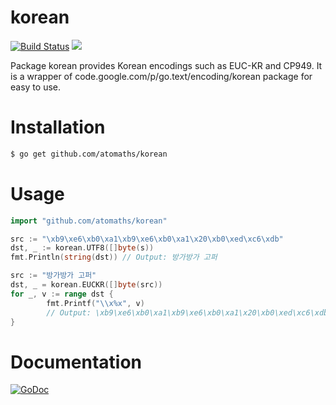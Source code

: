 korean
======
[![Build Status](https://travis-ci.org/atomaths/korean.png?branch=master)](https://travis-ci.org/atomaths/korean)
[![](https://codebot.io/badge/github.com/atomaths/korean.png)](http://codebot.io/doc/pkg/github.com/atomaths/korean)

Package korean provides Korean encodings such as EUC-KR and CP949. It is a wrapper of code.google.com/p/go.text/encoding/korean package for easy to use.

Installation
============

```bash
$ go get github.com/atomaths/korean
```

Usage
=====

```Go
import "github.com/atomaths/korean"
```

```Go
src := "\xb9\xe6\xb0\xa1\xb9\xe6\xb0\xa1\x20\xb0\xed\xc6\xdb"
dst, _ := korean.UTF8([]byte(s))
fmt.Println(string(dst)) // Output: 방가방가 고퍼
```

```Go
src := "방가방가 고퍼"
dst, _ = korean.EUCKR([]byte(src))
for _, v := range dst {
        fmt.Printf("\\x%x", v)
        // Output: \xb9\xe6\xb0\xa1\xb9\xe6\xb0\xa1\x20\xb0\xed\xc6\xdb
}
```

Documentation
=============
[![GoDoc](https://godoc.org/github.com/atomaths/korean?status.png)](http://godoc.org/github.com/atomaths/korean)
